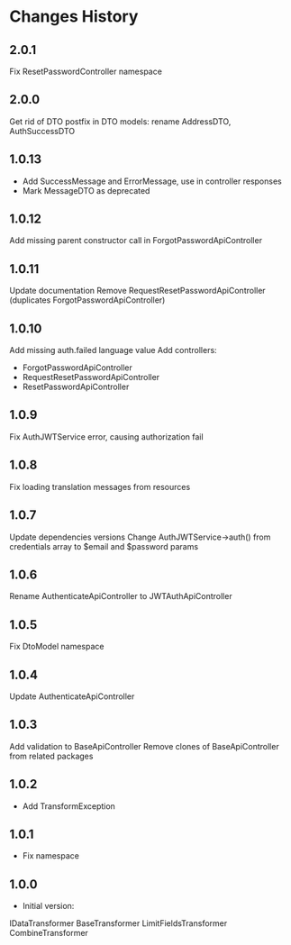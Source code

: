 # Changes History

2.0.1
-----
Fix ResetPasswordController namespace

2.0.0
-----
Get rid of DTO postfix in DTO models: rename AddressDTO, AuthSuccessDTO

1.0.13
------
- Add SuccessMessage and ErrorMessage, use in controller responses
- Mark MessageDTO as deprecated

1.0.12
------
Add missing parent constructor call in ForgotPasswordApiController

1.0.11
------
Update documentation
Remove RequestResetPasswordApiController (duplicates ForgotPasswordApiController)

1.0.10
------
Add missing auth.failed language value
Add controllers:
- ForgotPasswordApiController
- RequestResetPasswordApiController
- ResetPasswordApiController

1.0.9
-----
Fix AuthJWTService error, causing authorization fail

1.0.8
-----
Fix loading translation messages from resources

1.0.7
-----
Update dependencies versions
Change AuthJWTService->auth() from credentials array to $email and $password params

1.0.6
-----
Rename AuthenticateApiController to JWTAuthApiController

1.0.5
-----
Fix DtoModel namespace

1.0.4
-----
Update AuthenticateApiController

1.0.3
-----
Add validation to BaseApiController
Remove clones of BaseApiController from related packages

1.0.2
-----
- Add TransformException

1.0.1
-----
- Fix namespace

1.0.0
-----

- Initial version:

IDataTransformer
BaseTransformer
LimitFieldsTransformer
CombineTransformer

